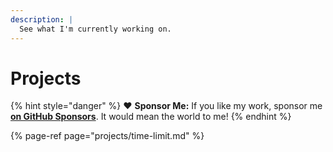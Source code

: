 ```yaml
---
description: |
  See what I'm currently working on.
---
```


# Projects

{% hint style="danger" %}
❤️ **Sponsor Me:** If you like my work, sponsor me [**on GitHub Sponsors**](https://github.com/sponsors/marbetschar).
It would mean the world to me!
{% endhint %}

{% page-ref page="projects/time-limit.md" %}